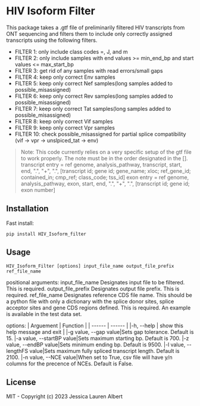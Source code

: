 # HIV Isoform Filter

This package takes a .gtf file of preliminarily filtered HIV transcripts from ONT sequencing
and filters them to include only correctly assigned transcripts using the
following filters.
- FILTER 1: only include class codes =, J, and m
- FILTER 2: only include samples with end values >= min_end_bp and
           start values <= max_start_bp
- FILTER 3: get rid of any samples with read errors/small gaps
- FILTER 4: keep only correct Env samples
- FILTER 5: keep only correct Nef samples(long samples added to possible_misassigned)  
- FILTER 6: keep only correct Rev samples(long samples added to possible_misassigned)  
- FILTER 7: keep only correct Tat samples(long samples added to possible_misassigned)   
- FILTER 8: keep only correct Vif samples
- FILTER 9: keep only correct Vpr samples
- FILTER 10: check possible_misassigned for partial splice compatibility
           (vif -> vpr -> unslpiced_tat -> env)

> Note: This code currently relies on a very specific setup of the gtf file to work properly. The note must be in the order designated in the [].
> transcript entry = ref genome, analysis_pathway, transcript, start, end, ".", "+", ".", [transcript id; gene id; gene_name; xloc; ref_gene_id; contained_in; cmp_ref; class_code; tss_id]
> exon entry = ref genome, analysis_pathway, exon, start, end, ".", "+", ".", [transcript id; gene id; exon number]

## Installation
Fast install:

    pip install HIV_Isoform_filter
   

## Usage
    HIV_Isoform_Filter [options] input_file_name output_file_prefix ref_file_name

positional arguments:
  input_file_name       Designates input file to be filtered. This is required.
  output_file_prefix    Designates output file prefix. This is required.
  ref_file_name         Designates reference CDS file name. This should be a python file with only a dictionary with the splice donor sites, splice acceptor sites and gene CDS regions defined. This is required. An example is available in the test data set.

options:
| Arguement | Function |
| ------ | ------ |
|-h, --help |  show this help message and exit |
|-g value, --gap value|Sets gap tolerance. Default is 15.
|-a value, --startBP value|Sets maximum starting bp. Default is 700.
|-z value, --endBP value|Sets minimum ending bp. Default is 9500.
|-l value, --lengthFS value|Sets maximum fully spliced transcript length. Default is 2100.
|-n value, --NCE value|When set to True, csv file will have y/n columns for the precence of NCEs. Default is False.

## License

MIT - Copyright (c) 2023 Jessica Lauren Albert

